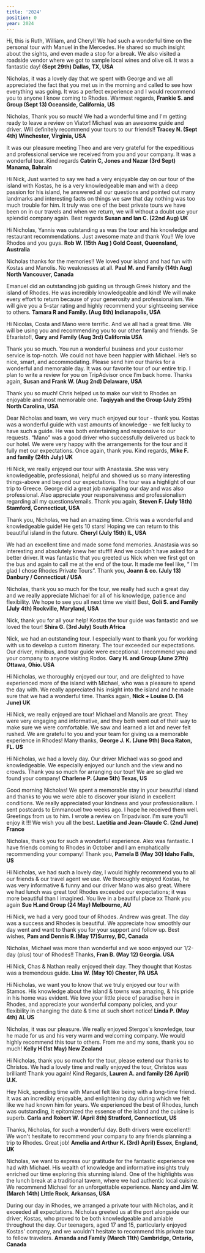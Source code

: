 ```yaml
---
title: '2024'
position: 0
year: 2024
---
```


Hi, this is Ruth, William, and Cheryl! We had such a wonderful time on the personal tour with Manuel in the Mercedes. He shared so much insight about the sights, and even made a stop for a break. We also visited a roadside vendor where we got to sample local wines and olive oil. It was a fantastic day! **(Sept 29th) Dallas, TX, USA**

Nicholas, it was a lovely day that we spent with George and we all appreciated the fact that you met us in the morning and called to see how everything was going. It was a perfect experience and I would recommend you to anyone I know coming to Rhodes.  Warmest regards, **Frankie S. and Group (Sept 13) Oceanside, California, US**

Nicholas, Thank you so much!  We had a wonderful time and I'm getting ready to leave a review on Viator!  Michael was an awesome guide and driver. Will definitely recommend your tours to our friends!!  **Tracey N. (Sept 4th) Winchester, Virginia, USA**

It was our pleasure meeting Theo and are very grateful for the expeditious and professional service we received from you and your company. It was a wonderful tour.  Kind regards **Catrin C, Jones and Nazar (3rd Sept) Manama, Bahrain**

Hi Nick, Just wanted to say we had a very enjoyable day on our tour of the island with Kostas, he is a very knowledgeable man and with a deep passion for his island, he answered all our questions and pointed out many landmarks and interesting facts on things we saw that day nothing was too much trouble for him. It truly was one of the best private tours we have been on in our travels and when we return, we will without a doubt use your splendid company again.  Best regards **Susan and Ian C. (22nd Aug) UK**

Hi Nicholas, Yannis was outstanding as was the tour and his knowledge and restaurant recommendations. Just awesome mate and thank You!! We love Rhodos and you guys. **Rob W. (15th Aug ) Gold Coast, Queensland, Australia**

Nicholas thanks for the memories!! We loved your island and had fun with Kostas and Manolis. No weaknesses at all. **Paul M. and Family (14th Aug) North Vancouver, Canada**

Emanuel did an outstanding job guiding us through Greek history and the island of Rhodes. He was incredibly knowledgeable and kind! We will make every effort to return because of your generosity and professionalism. We will give you a 5-star rating and highly recommend your sightseeing service to others. **Tamara R and Family. (Aug 8th)    Indianapolis, USA**

Hi Nicolas, Costa and Mano were terrific.  And we all had a great time.  We will be using you and recommending you to our other family and friends. Se Efxaristo!!, **Gary and Family (Aug 3rd) California USA**

Thank you so much. You run a wonderful business and your customer service is top-notch. We could not have been happier with Michael. He’s so nice, smart, and accommodating. Please send him our thanks for a wonderful and memorable day. It was our favorite tour of our entire trip. I plan to write a review for you on TripAdvisor once I’m back home. Thanks again, **Susan and Frank W. (Aug 2nd) Delaware, USA**

Thank you so much! Chris helped us to make our visit to Rhodes an enjoyable and most memorable one. **Taqiyyah and the Group (July 25th) North Carolina, USA**

Dear Nicholas and team, we very much enjoyed our tour - thank you. Kostas was a wonderful guide with vast amounts of knowledge - we felt lucky to have such a guide. He was both entertaining and responsive to our requests. “Mano” was a good driver who successfully delivered us back to our hotel. We were very happy with the arrangements for the tour and it fully met our expectations.  Once again, thank you. Kind regards, **Mike F. and family (24th July) UK**

Hi Nick, we really enjoyed our tour with Anastasia. She was very knowledgeable, professional, helpful and showed us so many interesting things-above and beyond our expectations. The tour was a highlight of our trip to Greece.  George did a great job navigating our day and was also professional. Also appreciate your responsiveness and professionalism regarding all my questions/emails. Thank you again, **Steven F. (July 18th) Stamford, Connecticut, USA**

Thank you, Nicholas, we had an amazing time. Chris was a wonderful and knowledgeable guide! He gets 10 stars!  Hoping we can return to this beautiful island in the future. **Cheryl (July 15th) IL, USA**

We had an excellent time and made some fond memories. Anastasia was so interesting and absolutely knew her stuff!! And we couldn’t have asked for a better driver. It was fantastic that you greeted us Nick when we first got on the bus and again to call me at the end of the tour. It made me feel like, “ I’m glad I chose Rhodes Private Tours”. Thank you, **Joann & co. (July 13) Danbury / Connecticut / USA**

Nicholas, thank you so much for the tour, we really had such a great day and we really appreciate Michael for all of his knowledge, patience and flexibility. We hope to see you all next time we visit! Best, **Goli S. and Family (July 4th) Rockville, Maryland, USA**

Nick, thank you for all your help! Kostas the tour guide was fantastic and we loved the tour! **Shira G. (3rd July) South Africa**

Nick, we had an outstanding tour.  I especially want to thank you for working with us to develop a custom itinerary.  The tour exceeded our expectations.  Our driver, minibus, and tour guide were exceptional.  I recommend you and your company to anyone visiting Rodos. **Gary H. and Group (June 27th) Ottawa, Ohio. USA**

Hi Nicholas, we thoroughly enjoyed our tour, and are delighted to have experienced more of the island with Michael, who was a pleasure to spend the day with. We really appreciated his insight into the island and he made sure that we had a wonderful time. Thanks again, **Nick + Louise D.   (14 June) UK**

Hi Nick, we really enjoyed are tour! Michael and Manolis are great. They were very engaging and informative, and they both went out of their way to make sure we were comfortable. We saw and learned a lot and never felt rushed.  We are grateful to you and your team for giving us a memorable experience in Rhodes! 
Many thanks, **George J. K. (June 9th) Boca Raton, FL. US** 

Hi Nicholas, we had a lovely day. Our driver Michael was so good and knowledgeable.  We especially enjoyed our lunch and the view and no crowds.  Thank you so much for arranging our tour!  We are so glad we found your company!  **Charlene P. (June 5th) Texas, US**

Good morning Nicholas! We spent a memorable stay in your beautiful island and thanks to you we were able to discover your island in excellent conditions. We really appreciated your kindness and your professionalism. I sent postcards to Emmanouel two weeks ago. I hope he received them well. Greetings from us to him. I wrote a review on Tripadvisor. I'm sure you'll enjoy it !!! We wish you all the best. **Laetitia and Jean-Claude C. (2nd June) France** 

Nicholas, thank you for such a wonderful experience. Alex was fantastic. I have friends coming to Rhodes in October and I am emphatically recommending your company! Thank you, **Pamela B (May 30) Idaho Falls, US**  

Hi Nicholas, we had such a lovely day, I would highly recommend you to all our friends & our travel agent we use. We thoroughly enjoyed Kostas, he was very informative & funny and our driver Mano was also great.  Where we had lunch was great too! Rhodes exceeded our expectations; it was more beautiful than I imagined. You live in a beautiful place xx Thank you again **Sue H.and Group (24 May) Melbourne, AU**

Hi Nick, we had a very good tour of Rhodes. Andrew was great. The day was a success and Rhodes is beautiful. We appreciate how smoothly our day went and want to thank you for your support and follow up. Best wishes, **Pam and Dennis R.(May 17)Surrey, BC, Canada**

Nicholas, Michael was more than wonderful and we sooo enjoyed our 1/2-day (plus) tour of Rhodes!! Thanks, **Fran B. (May 12) Georgia. USA**

Hi Nick, Chas & Nathan really enjoyed their day. They thought that Kostas was a tremendous guide. **Lisa W. (May 10) Chester, PA USA**

Hi Nicholas, we want you to know that we truly enjoyed our tour with Stamos. His knowledge about the island & towns was amazing, & his pride in his home was evident. We love your little piece of paradise here in Rhodes, and appreciate your wonderful company policies, and your flexibility in changing the date & time at such short notice!  **Linda P. (May 4th) AL US**

Nicholas, it was our pleasure. We really enjoyed Stergos's knowledge, tour he made for us and his very warm and welcoming company. We would highly recommend this tour to others.  From me and my sons, thank you so much! **Kelly H (1st May) New Zealand**  

Hi Nicholas, thank you so much for the tour, please extend our thanks to Christos. We had a lovely time and really enjoyed the tour, Christos was brilliant! Thank you again! Kind Regards, **Lauren A. and family (26 April) U.K.**  

Hey Nick, spending time with Manuel felt like being with a long-time friend. It was an incredibly enjoyable, and enlightening day during which we felt like we had known him for years. We experienced the best of Rhodes, lunch was outstanding, it epitomized the essence of the island and the cuisine is superb. **Carla and Robert W. (April 8th) Stratford, Connecticut, US**

Thanks, Nicholas, for such a wonderful day. Both drivers were excellent!! We won't hesitate to recommend your company to any friends planning a trip to Rhodes. Great job! **Amelia and Arthur K. (3rd) April) Essex, England, UK**

Nicholas, we want to express our gratitude for the fantastic experience we had with Michael. His wealth of knowledge and informative insights truly enriched our time exploring this stunning island. One of the highlights was the lunch break at a traditional tavern, where we had authentic local cuisine. We recommend Michael for an unforgettable experience. **Nancy and Jim W. (March 14th) Little Rock, Arkansas, USA**

During our day in Rhodes, we arranged a private tour with Nicholas, and it exceeded all expectations. Nicholas greeted us at the port alongside our driver, Kostas, who proved to be both knowledgeable and amiable throughout the day. Our teenagers, aged 17 and 15, particularly enjoyed Kostas' company, and we wouldn't hesitate to recommend this private tour to fellow travelers. **Amanda and Family (March 11th) Cambridge, Ontario, Canada**